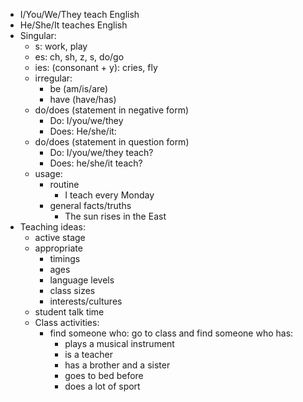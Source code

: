 - I/You/We/They teach English
- He/She/It teaches English
- Singular:
	- s: work, play
	- es: ch, sh, z, s, do/go
	- ies: (consonant + y): cries, fly
	- irregular:
		- be (am/is/are)
		- have (have/has)
	- do/does (statement in negative form)
		- Do: I/you/we/they
		- Does: He/she/it:
	- do/does (statement in question form)
		- Do: I/you/we/they teach?
		- Does: he/she/it teach?
	- usage:
		- routine
			- I teach every Monday
		- general facts/truths
			- The sun rises in the East
- Teaching ideas:
	- active stage
	- appropriate
		- timings
		- ages
		- language levels
		- class sizes
		- interests/cultures
	- student talk time
	- Class activities:
		- find someone who: go to class and find someone who has:
			- plays  a musical instrument
			- is a teacher
			- has a brother and a sister
			- goes to bed before
			- does a lot of sport

